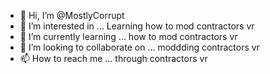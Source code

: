 - 👋 Hi, I’m @MostlyCorrupt
- 👀 I’m interested in ... Learning how to mod contractors vr
- 🌱 I’m currently learning ... how to mod contractors vr
- 💞️ I’m looking to collaborate on ... moddding contractors vr
- 📫 How to reach me ... through contractors vr 

<!---
MostlyCorrupt/MostlyCorrupt is a ✨ special ✨ repository because its `README.md` (this file) appears on your GitHub profile.
You can click the Preview link to take a look at your changes.
--->
